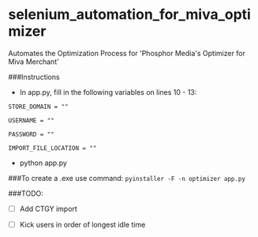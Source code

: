 # selenium_automation_for_miva_optimizer
Automates the Optimization Process for 'Phosphor Media's Optimizer for Miva Merchant'

###Instructions
- In app.py, fill in the following variables on lines 10 - 13:
```
STORE_DOMAIN = ""

USERNAME = ""

PASSWORD = ""

IMPORT_FILE_LOCATION = ""
```
- python app.py

###To create a .exe use command: 
```pyinstaller -F -n optimizer app.py```

###TODO:

- [ ] Add CTGY import

- [ ] Kick users in order of longest idle time

